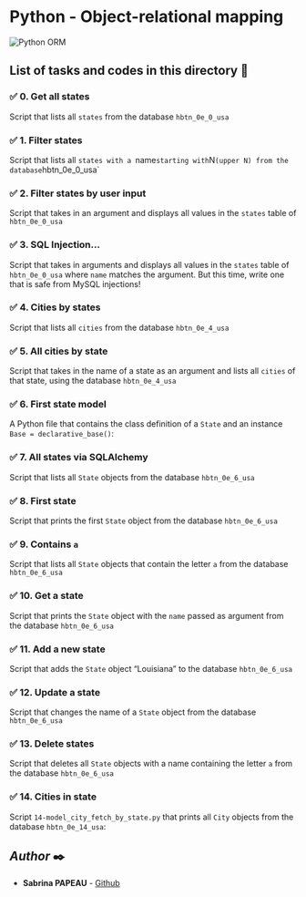 # Python - Object-relational mapping

![Python ORM](https://zupimages.net/up/23/48/w08s.png) 

## List of tasks and codes in this directory 🎯


### :white_check_mark: 0. Get all states
Script that lists all `states` from the database `hbtn_0e_0_usa`


### :white_check_mark: 1. Filter states
Script that lists all `states with a `name` starting with `N` (upper N) from the database `hbtn_0e_0_usa`


### :white_check_mark: 2. Filter states by user input
Script that takes in an argument and displays all values in the `states` table of `hbtn_0e_0_usa` 


### :white_check_mark: 3. SQL Injection...
Script that takes in arguments and displays all values in the `states` table of `hbtn_0e_0_usa` where `name` matches the argument. But this time, write one that is safe from MySQL injections!


### :white_check_mark: 4. Cities by states
Script that lists all `cities` from the database `hbtn_0e_4_usa`


### :white_check_mark: 5. All cities by state
Script that takes in the name of a state as an argument and lists all `cities` of that state, using the database `hbtn_0e_4_usa`


### :white_check_mark: 6. First state model
A Python file that contains the class definition of a `State` and an instance `Base = declarative_base()`:


### :white_check_mark: 7. All states via SQLAlchemy
Script that lists all `State` objects from the database `hbtn_0e_6_usa`


### :white_check_mark: 8. First state
Script that prints the first `State` object from the database `hbtn_0e_6_usa`


### :white_check_mark: 9. Contains `a`
Script that lists all `State` objects that contain the letter `a` from the database `hbtn_0e_6_usa`


### :white_check_mark: 10. Get a state
Script that prints the `State` object with the `name` passed as argument from the database `hbtn_0e_6_usa`


### :white_check_mark: 11. Add a new state
Script that adds the `State` object “Louisiana” to the database `hbtn_0e_6_usa`


### :white_check_mark: 12. Update a state
Script that changes the name of a `State` object from the database `hbtn_0e_6_usa`


### :white_check_mark: 13. Delete states
Script that deletes all `State` objects with a name containing the letter `a` from the database `hbtn_0e_6_usa`


### :white_check_mark: 14. Cities in state
Script `14-model_city_fetch_by_state.py` that prints all `City` objects from the database `hbtn_0e_14_usa`:



## *Author* :black_nib:

* **Sabrina PAPEAU** - [Github](https://github.com/Holbiwan)

